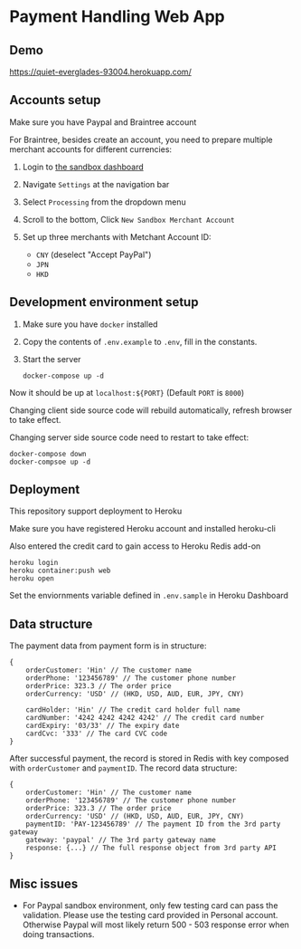 # Payment Handling Web App

## Demo

https://quiet-everglades-93004.herokuapp.com/

## Accounts setup

Make sure you have Paypal and Braintree account

For Braintree, besides create an account, you need to prepare multiple merchant accounts for different currencies:

1. Login to [the sandbox dashboard](https://sandbox.braintreegateway.com)

2. Navigate `Settings` at the navigation bar

3. Select `Processing` from the dropdown menu

4. Scroll to the bottom, Click `New Sandbox Merchant Account`

5. Set up three merchants with Metchant Account ID:
    - `CNY` (deselect "Accept PayPal")
    - `JPN`
    - `HKD`

## Development environment setup

1. Make sure you have `docker` installed

2. Copy the contents of `.env.example` to `.env`, fill in the constants.

3. Start the server
    ```
    docker-compose up -d
    ```

Now it should be up at `localhost:${PORT}` (Default `PORT` is `8000`)

Changing client side source code will rebuild automatically, refresh browser to take effect.

Changing server side source code need to restart to take effect:

```
docker-compose down
docker-compsoe up -d
```

## Deployment

This repository support deployment to Heroku

Make sure you have registered Heroku account and installed heroku-cli

Also entered the credit card to gain access to Heroku Redis add-on

```
heroku login
heroku container:push web
heroku open
``` 

Set the enviornments variable defined in `.env.sample` in Heroku Dashboard

## Data structure

The payment data from payment form is in structure:
```
{
    orderCustomer: 'Hin' // The customer name
    orderPhone: '123456789' // The customer phone number
    orderPrice: 323.3 // The order price
    orderCurrency: 'USD' // (HKD, USD, AUD, EUR, JPY, CNY)

    cardHolder: 'Hin' // The credit card holder full name
    cardNumber: '4242 4242 4242 4242' // The credit card number
    cardExpiry: '03/33' // The expiry date
    cardCvc: '333' // The card CVC code
}
```

After successful payment, the record is stored in Redis with key composed with `orderCustomer` and `paymentID`.
The record data structure: 
```
{
    orderCustomer: 'Hin' // The customer name
    orderPhone: '123456789' // The customer phone number
    orderPrice: 323.3 // The order price
    orderCurrency: 'USD' // (HKD, USD, AUD, EUR, JPY, CNY)
    paymentID: 'PAY-123456789' // The payment ID from the 3rd party gateway
    gateway: 'paypal' // The 3rd party gateway name
    response: {...} // The full response object from 3rd party API
}
```

## Misc issues

- For Paypal sandbox environment, only few testing card can pass the validation. Please use the testing card provided in Personal account. Otherwise Paypal will most likely return 500 - 503 response error when doing transactions.
